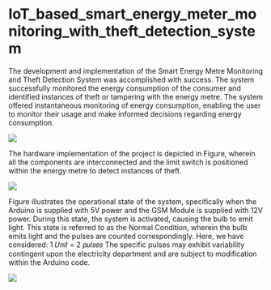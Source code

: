 # IoT_based_smart_energy_meter_monitoring_with_theft_detection_system
The development and implementation of the Smart Energy Metre Monitoring and Theft 
Detection System was accomplished with success. The system successfully monitored the 
energy consumption of the consumer and identified instances of theft or tampering with the 
energy metre. The system offered instantaneous monitoring of energy consumption, enabling 
the user to monitor their usage and make informed decisions regarding energy consumption.

<img src="images/Screenshot (7).png">


The hardware implementation of the project is depicted in Figure, wherein all the 
components are interconnected and the limit switch is positioned within the energy metre to 
detect instances of theft.


<img src="images/Screenshot (8).png">


Figure illustrates the operational state of the system, specifically when the Arduino is 
supplied with 5V power and the GSM Module is supplied with 12V power. During this state, 
the system is activated, causing the bulb to emit light. This state is referred to as the Normal
Condition, wherein the bulb emits light and the pulses are counted correspondingly. 
Here, we have considered:
1 𝑈𝑛𝑖𝑡 = 2 𝑝𝑢𝑙𝑠𝑒𝑠
The specific pulses may exhibit variability contingent upon the electricity department and are 
subject to modification within the Arduino code.


<img src="images/Screenshot (9).png">


